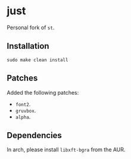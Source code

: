 # just

Personal fork of `st`.


## Installation

```
sudo make clean install
```

## Patches

Added the following patches:

* `font2`.
* `gruvbox`.
* `alpha`.

## Dependencies

In arch, please install `libxft-bgra` from the AUR.
